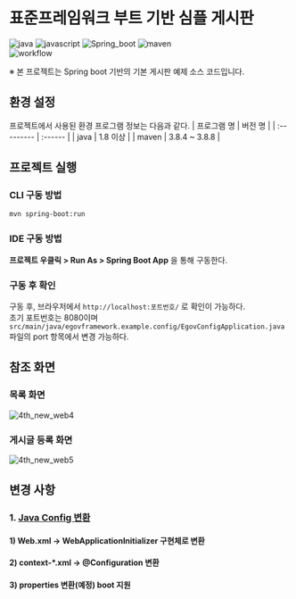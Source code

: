 # 표준프레임워크 부트 기반 심플 게시판

![java](https://img.shields.io/badge/java-007396?style=for-the-badge&logo=JAVA&logoColor=white)
![javascript](https://img.shields.io/badge/javascript-F7DF1E?style=for-the-badge&logo=javascript&logoColor=black)
![Spring_boot](https://img.shields.io/badge/Spring_Boot-F2F4F9?style=for-the-badge&logo=spring-boot)
![maven](https://img.shields.io/badge/Maven-C71A36?style=for-the-badge&logo=apache-maven&logoColor=white)  
![workflow](https://github.com/eGovFramework/egovframe-boot-sample-java-config/actions/workflows/maven.yml/badge.svg)

※ 본 프로젝트는 Spring boot 기반의 기본 게시판 예제 소스 코드입니다.  

## 환경 설정

프로젝트에서 사용된 환경 프로그램 정보는 다음과 같다.
| 프로그램 명 | 버전 명 |
| :--------- | :------ |
| java | 1.8 이상 |
| maven | 3.8.4 ~ 3.8.8 |

## 프로젝트 실행

### CLI 구동 방법

```bash
mvn spring-boot:run
```

### IDE 구동 방법

__프로젝트 우클릭 > Run As > Spring Boot App__ 을 통해 구동한다.

### 구동 후 확인

구동 후, 브라우저에서 `http://localhost:포트번호/` 로 확인이 가능하다.  
초기 포트번호는 8080이며 `src/main/java/egovframework.example.config/EgovConfigApplication.java` 파일의 port 항목에서 변경 가능하다.

## 참조 화면

### 목록 화면

![4th_new_web4](https://user-images.githubusercontent.com/3771788/229034000-be8e116b-01ec-4a13-ab17-4c8e85956f8a.jpg)

### 게시글 등록 화면

![4th_new_web5](https://user-images.githubusercontent.com/3771788/229034017-68edf6c3-aeee-441c-bff8-9405626a277c.jpg)

## 변경 사항

### 1. [Java Config 변환](./Docs/java-config-convert.md)

#### 1) Web.xml -> WebApplicationInitializer 구현체로 변환

#### 2) context-\*.xml -> @Configuration 변환

#### 3) properties 변환(예정) boot 지원
